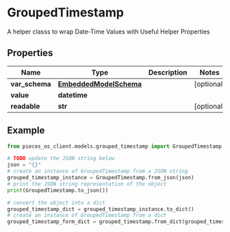 # GroupedTimestamp

A helper classs to wrap Date-Time Values with Useful Helper Properties

## Properties

Name | Type | Description | Notes
------------ | ------------- | ------------- | -------------
**var_schema** | [**EmbeddedModelSchema**](EmbeddedModelSchema) |  | [optional] 
**value** | **datetime** |  | 
**readable** | **str** |  | [optional] 

## Example

```python
from pieces_os_client.models.grouped_timestamp import GroupedTimestamp

# TODO update the JSON string below
json = "{}"
# create an instance of GroupedTimestamp from a JSON string
grouped_timestamp_instance = GroupedTimestamp.from_json(json)
# print the JSON string representation of the object
print(GroupedTimestamp.to_json())

# convert the object into a dict
grouped_timestamp_dict = grouped_timestamp_instance.to_dict()
# create an instance of GroupedTimestamp from a dict
grouped_timestamp_form_dict = grouped_timestamp.from_dict(grouped_timestamp_dict)
```


